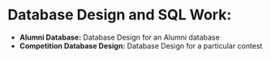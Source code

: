 # Database Design and SQL Work:

* **Alumni Database:** Database Design for an Alumni database
* **Competition Database Design:** Database Design for a particular contest
